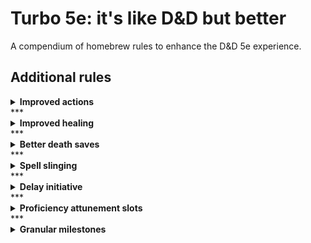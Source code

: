 # Turbo 5e: it's like D&D but better
A compendium of homebrew rules to enhance the D&D 5e experience.
## Additional rules
<details>
  <summary><b>Improved actions</b></summary>
  
Instead of the normal actions, bonus actions and item interactions; a more flexible system is used, similar to how Pathfinder 2e works.
<br/><br/>
<a href="improved_actions.md">Read more</a>

</details>
***
<details>
  <summary><b>Improved healing</b></summary>
  
Healing in D&D 5e is often disappointing and rarely more useful than dealing damage, these rules buff healing in a way that allows players to heal more using their <b>Hit Dice</b> as a resource.
<br/><br/>
<a href="improved_healing.md">Read more</a>

</details>
***
<details>
  <summary><b>Better death saves</b></summary>
  
Death saving throws no longer track failures and successes seperately. Instead, you start at 1 failed save and die at 4 failed saves. A successful death saving throw *reduces* the amount of failed saves by one. When the number reaches 0, you stabilize. Subsequently, you gain a "wound", after falling unconscious again all current wounds are added to the amount of failed saves.

Finishing a short or long rest with full health removes all wounds.

</details>
***
<details>
  <summary><b>Spell slinging</b></summary>
  
You're allowed to cast other spells on the same turn when you cast a bonus action except when that bonus action spell used quickened spell, then you can't cast another spell during the same turn, except for a cantrip with a casting time of 1 action.

</details>
***
<details>
  <summary><b>Delay initiative</b></summary>
  
Right before you take you turn you can choose to instead delay it until another creature has taken it's turn. When you choose to delay, specify the condition after which you want to take your turn, if your condition hasn't happened at the end of the round: you lose your turn. If the condition is triggered during another creature's turn, you have to wait until it has finished.

</details>
***
<details>
  <summary><b>Proficiency attunement slots</b></summary>
  
Your amount of attunement slots is equal to your proficiency modifier.

<h5><i>Future idea</i></h5>
Double attunement slots and make attunement to certain items take more slots depending on the item. For example, a common item that requires attunement could cost 1 slot but a flame tongue could cost 2 slots. A staff of power could take 3 or more slots.

</details>
***
<details>
  <summary><b>Granular milestones</b></summary>
  
Instead of milestone levelling being a single point where the DM decides whether you level up, a single level is divided into 3 points where the DM may decide to give more than 1 point depending on the achievement.

</details>

